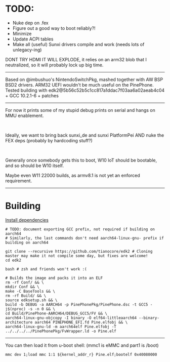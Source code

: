 # TODO:
* Nuke dep on .fex
* Figure out a good way to boot reliably?!
* Minimize
* Update ACPI tables
* Make all (useful) Sunxi drivers compile and work (needs lots of unlegacy-ing)

DONT TRY HDMI IT WILL EXPLODE, it relies on an arm32 blob that I neutralized, so it will probably lock up big time.

-----

Based on @imbushuo's NintendoSwitchPkg, mashed together with AW BSP BSD2 drivers. ARM32 UEFI wouldn't be
much useful on the PinePhone. Tested building with edk2@5b56c52b5c1cc817a1ddac7f03aa6a02aeab4c04 + GCC 10.2.1-6 + patches

-----

For now it prints some of my stupid debug prints on serial and hangs on MMU enablement.

</br>

Ideally, we want to bring back sunxi_de and sunxi PlatformPei AND nuke the FEX deps (probably by hardcoding stuff?)

</br>

Generally once somebody gets this to boot, W10 IoT should be bootable, and so should be W10 itself.

Maybe even W11 22000 builds, as armv8.1 is not yet an enforced requirement.

-----

# Building

[Install dependencies](https://github.com/tianocore/tianocore.github.io/wiki/Using-EDK-II-with-Native-GCC#install-required-software-from-apt)

```
# TODO: document exporting GCC prefix, not required if building on aarch64
# Similarly, the last commands don't need aarch64-linux-gnu- prefix if building on aarch64

git clone --recursive https://github.com/tianocore/edk2 # Cloning master may make it not compile some day, but fixes are welcome!
cd edk2

bash # zsh and friends won't work :(

# Builds the image and packs it into an ELF
rm -rf Conf/ && \
mkdir Conf && \
make -C BaseTools && \
rm -rf Build/ && \
source edksetup.sh && \
build -b DEBUG -a AARCH64 -p PinePhonePkg/PinePhone.dsc -t GCC5 -j$(nproc) -s -n 0 && \
cd Build/PinePhone-AARCH64/DEBUG_GCC5/FV && \
aarch64-linux-gnu-objcopy -I binary -O elf64-littleaarch64 --binary-architecture aarch64 PINEPHONE_EFI.fd Pine.elfobj && \
aarch64-linux-gnu-ld -m aarch64elf Pine.elfobj -T ../../../../PinePhonePkg/FvWrapper.ld -o Pine.elf
```

-----
You can then load it from u-boot shell: (mmc1 is eMMC and part1 is /boot)

`mmc dev 1;load mmc 1:1 ${kernel_addr_r} Pine.elf;bootelf 0x40080000`
